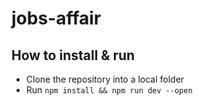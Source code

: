 # jobs-affair
## How to install & run
- Clone the repository into a local folder
- Run `npm install && npm run dev --open`